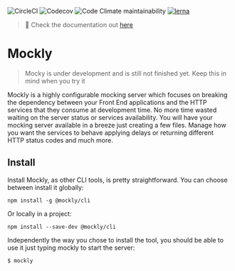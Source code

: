 ![CircleCI](https://img.shields.io/circleci/build/github/pablolazaro/mockly/master.svg)
![Codecov](https://img.shields.io/codecov/c/github/pablolazaro/mockly.svg)
![Code Climate maintainability](https://img.shields.io/codeclimate/maintainability/pablolazaro/mockly.svg)
[![lerna](https://img.shields.io/badge/maintained%20with-lerna-cc00ff.svg)](https://lerna.js.org/)

> :blue_book: Check the documentation out [here](https://mockly.gitbook.io)

# Mockly

> Mocky is under development and is still not finished yet. Keep this in mind when you try it

Mockly is a highly configurable mocking server which focuses on breaking the dependency between your Front End applications and the HTTP services that they consume at development time. No more time wasted waiting on the server status or services availability. You will have your mocking server available in a breeze just creating a few files. Manage how you want the services to behave applying delays or returning different HTTP status codes and much more.

## Install

Install Mockly, as other CLI tools, is pretty straightforward. You can choose between install it globally:
```
npm install -g @mockly/cli
```

Or locally in a project:

```
npm install --save-dev @mockly/cli
```

Independently the way you chose to install the tool,  you should be able to use it just typing mockly to start the server:

```
$ mockly
```

